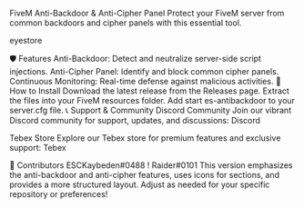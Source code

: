 FiveM Anti-Backdoor & Anti-Cipher Panel
Protect your FiveM server from common backdoors and cipher panels with this essential tool.

eyestore

🛡️ Features
Anti-Backdoor: Detect and neutralize server-side script injections.
Anti-Cipher Panel: Identify and block common cipher panels.
Continuous Monitoring: Real-time defense against malicious activities.
🚀 How to Install
Download the latest release from the Releases page.
Extract the files into your FiveM resources folder.
Add start es-antibackdoor to your server.cfg file.
📞 Support & Community
Discord Community
Join our vibrant Discord community for support, updates, and discussions:
Discord

Tebex Store
Explore our Tebex store for premium features and exclusive support:
Tebex

🤝 Contributors
ESCKaybeden#0488
! Raider#0101
This version emphasizes the anti-backdoor and anti-cipher features, uses icons for sections, and provides a more structured layout. Adjust as needed for your specific repository or preferences!
